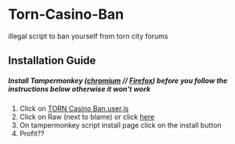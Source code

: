 # Torn-Casino-Ban
illegal script to ban yourself from torn city forums

## Installation Guide 
##### Install Tampermonkey ([chromium](https://chrome.google.com/webstore/detail/tampermonkey/dhdgffkkebhmkfjojejmpbldmpobfkfo?hl=en) // [Firefox](https://addons.mozilla.org/en-US/firefox/addon/tampermonkey/)) before you follow the instructions below otherwise it won't work

1. Click on [TORN Casino Ban.user.js](https://github.com/OranWeb/torn-forums-ban/blob/main/TORN%20Forums%20Ban.user.js) 
2. Click on Raw (next to blame) or click [here](https://github.com/OranWeb/torn-forums-ban/raw/main/TORN%20Forums%20Ban.user.js)
3. On tampermonkey script install page click on the install button
4. Profit??



